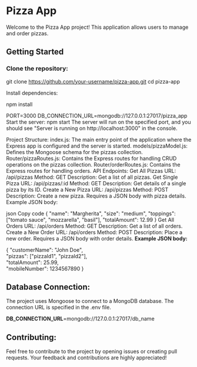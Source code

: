 # Pizza App

Welcome to the Pizza App project! This application allows users to manage and order pizzas.

## Getting Started

### Clone the repository:

git clone https://github.com/your-username/pizza-app.git
cd pizza-app

Install dependencies:

npm install

PORT=3000
DB_CONNECTION_URL=mongodb://127.0.0.1:27017/pizza_app
Start the server:
npm start
The server will run on the specified port, and you should see "Server is running on http://localhost:3000" in the console.

Project Structure:
index.js: The main entry point of the application where the Express app is configured and the server is started.
models/pizzaModel.js: Defines the Mongoose schema for the pizzas collection.
Router/pizzaRoutes.js: Contains the Express routes for handling CRUD operations on the pizzas collection.
Router/orderRoutes.js: Contains the Express routes for handling orders.
API Endpoints:
Get All Pizzas
URL: /api/pizzas
Method: GET
Description: Get a list of all pizzas.
Get Single Pizza
URL: /api/pizzas/:id
Method: GET
Description: Get details of a single pizza by its ID.
Create a New Pizza
URL: /api/pizzas
Method: POST
Description: Create a new pizza. Requires a JSON body with pizza details.
Example JSON body:

json
Copy code
{
  "name": "Margherita",
  "size": "medium",
  "toppings": ["tomato sauce", "mozzarella", "basil"],
  "totalAmount": 12.99
}
Get All Orders
URL: /api/orders
Method: GET
Description: Get a list of all orders.
Create a New Order
URL: /api/orders
Method: POST
Description: Place a new order. Requires a JSON body with order details.
**Example JSON body:** 

{
  "customerName": "John Doe",<br>
  "pizzas": ["pizzaId1", "pizzaId2"],<br>
  "totalAmount": 25.99,<br>
  "mobileNumber": 1234567890
}
## Database Connection:
The project uses Mongoose to connect to a MongoDB database. The connection URL is specified in the .env file.


**DB_CONNECTION_URL**=mongodb://127.0.0.1:27017/db_name

## Contributing:
Feel free to contribute to the project by opening issues or creating pull requests. Your feedback and contributions are highly appreciated!
